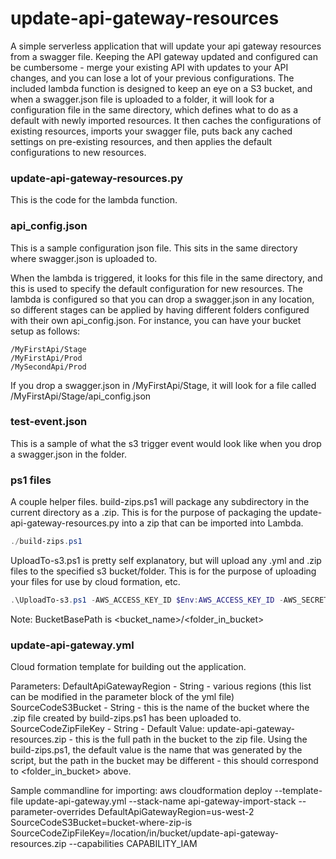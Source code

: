 # update-api-gateway-resources

A simple serverless application that will update your api gateway resources from a swagger file.  Keeping the API gateway updated and configured can be cumbersome - merge your existing API with updates to your API changes, and you can lose a lot of your previous configurations.  The included lambda function is designed to keep an eye on a S3 bucket, and when a swagger.json file is uploaded to a folder, it will look for a configuration file in the same directory, which defines what to do as a default with newly imported resources.  It then caches the configurations of existing resources, imports your swagger file, puts back any cached settings on pre-existing resources, and then applies the default configurations to new resources.



### update-api-gateway-resources.py
This is the code for the lambda function.

### api_config.json
This is a sample configuration json file.  This sits in the same directory where swagger.json is uploaded to.

When the lambda is triggered, it looks for this file in the same directory, and this is used to specify the default configuration for new resources.
The lambda is configured so that you can drop a swagger.json in any location, so different stages can be applied by having different folders configured with their own api_config.json.  For instance, you can have your bucket setup as follows:

```
/MyFirstApi/Stage 
/MyFirstApi/Prod 
/MySecondApi/Prod 
```

If you drop a swagger.json in /MyFirstApi/Stage, it will look for a file called /MyFirstApi/Stage/api_config.json


### test-event.json
This is a sample of what the s3 trigger event would look like when you drop a swagger.json in the folder.  

### ps1 files
A couple helper files.
build-zips.ps1 will package any subdirectory in the current directory as a .zip.  This is for the purpose of packaging the update-api-gateway-resources.py into a zip that can be imported into Lambda.
``` powershell
./build-zips.ps1
```

UploadTo-s3.ps1 is pretty self explanatory, but will upload any .yml and .zip files to the specified s3 bucket/folder.  This is for the purpose of uploading your files for use by cloud formation, etc.

``` powershell
.\UploadTo-s3.ps1 -AWS_ACCESS_KEY_ID $Env:AWS_ACCESS_KEY_ID -AWS_SECRET_ACCESS_KEY $Env:AWS_SECRET_ACCESS_KEY -AWS_SESSION_TOKEN $Env:AWS_SESSION_TOKEN -BucketBasePath my-already-existing-bucket/folder/or/key
```

Note: BucketBasePath is <bucket_name>/<folder_in_bucket>

### update-api-gateway.yml
Cloud formation template for building out the application.  

Parameters:
DefaultApiGatewayRegion - String - various regions (this list can be modified in the parameter block of the yml file)
SourceCodeS3Bucket - String - this is the name of the bucket where the .zip file created by build-zips.ps1 has been uploaded to.
SourceCodeZipFileKey - String - Default Value: update-api-gateway-resources.zip - this is the full path in the bucket to the zip file.  Using the build-zips.ps1, the default value is the name that was generated by the script, but the path in the bucket may be different - this should correspond to <folder_in_bucket> above.

Sample commandline for importing:
aws cloudformation deploy --template-file update-api-gateway.yml --stack-name api-gateway-import-stack --parameter-overrides DefaultApiGatewayRegion=us-west-2 SourceCodeS3Bucket=bucket-where-zip-is SourceCodeZipFileKey=/location/in/bucket/update-api-gateway-resources.zip --capabilities CAPABILITY_IAM

